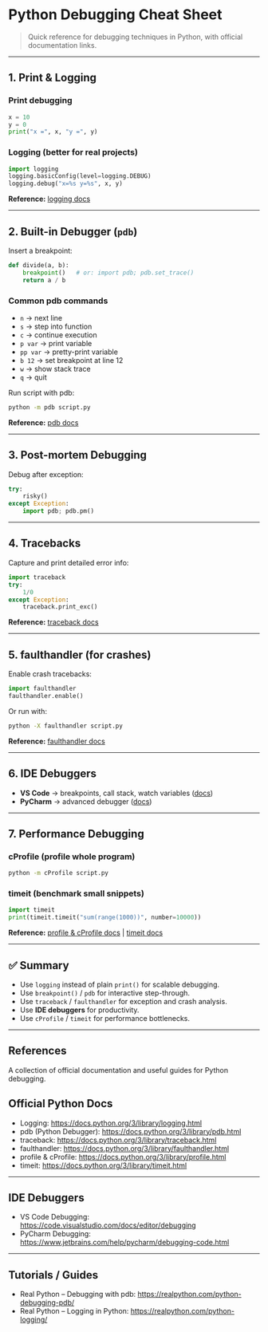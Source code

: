 # Python Debugging Cheat Sheet

> Quick reference for debugging techniques in Python, with official documentation links.

---

## 1. Print & Logging

### Print debugging
```python
x = 10
y = 0
print("x =", x, "y =", y)
```

### Logging (better for real projects)
```python
import logging
logging.basicConfig(level=logging.DEBUG)
logging.debug("x=%s y=%s", x, y)
```

**Reference:** [logging docs](https://docs.python.org/3/library/logging.html)

---

## 2. Built-in Debugger (`pdb`)

Insert a breakpoint:
```python
def divide(a, b):
    breakpoint()   # or: import pdb; pdb.set_trace()
    return a / b
```

### Common pdb commands
- `n` → next line  
- `s` → step into function  
- `c` → continue execution  
- `p var` → print variable  
- `pp var` → pretty-print variable  
- `b 12` → set breakpoint at line 12  
- `w` → show stack trace  
- `q` → quit

Run script with pdb:
```bash
python -m pdb script.py
```

**Reference:** [pdb docs](https://docs.python.org/3/library/pdb.html)

---

## 3. Post-mortem Debugging

Debug after exception:
```python
try:
    risky()
except Exception:
    import pdb; pdb.pm()
```

---

## 4. Tracebacks

Capture and print detailed error info:
```python
import traceback
try:
    1/0
except Exception:
    traceback.print_exc()
```

**Reference:** [traceback docs](https://docs.python.org/3/library/traceback.html)

---

## 5. faulthandler (for crashes)

Enable crash tracebacks:
```python
import faulthandler
faulthandler.enable()
```

Or run with:
```bash
python -X faulthandler script.py
```

**Reference:** [faulthandler docs](https://docs.python.org/3/library/faulthandler.html)

---

## 6. IDE Debuggers

- **VS Code** → breakpoints, call stack, watch variables ([docs](https://code.visualstudio.com/docs/editor/debugging))  
- **PyCharm** → advanced debugger ([docs](https://www.jetbrains.com/help/pycharm/debugging-code.html))

---

## 7. Performance Debugging

### cProfile (profile whole program)
```bash
python -m cProfile script.py
```

### timeit (benchmark small snippets)
```python
import timeit
print(timeit.timeit("sum(range(1000))", number=10000))
```

**Reference:** [profile & cProfile docs](https://docs.python.org/3/library/profile.html) | [timeit docs](https://docs.python.org/3/library/timeit.html)

---

## ✅ Summary

- Use `logging` instead of plain `print()` for scalable debugging.  
- Use `breakpoint()` / `pdb` for interactive step-through.  
- Use `traceback` / `faulthandler` for exception and crash analysis.  
- Use **IDE debuggers** for productivity.  
- Use `cProfile` / `timeit` for performance bottlenecks.

---

## References 

A collection of official documentation and useful guides for Python debugging.

## Official Python Docs
- Logging: https://docs.python.org/3/library/logging.html
- pdb (Python Debugger): https://docs.python.org/3/library/pdb.html
- traceback: https://docs.python.org/3/library/traceback.html
- faulthandler: https://docs.python.org/3/library/faulthandler.html
- profile & cProfile: https://docs.python.org/3/library/profile.html
- timeit: https://docs.python.org/3/library/timeit.html

---

## IDE Debuggers
- VS Code Debugging: https://code.visualstudio.com/docs/editor/debugging
- PyCharm Debugging: https://www.jetbrains.com/help/pycharm/debugging-code.html

---

## Tutorials / Guides
- Real Python – Debugging with pdb: https://realpython.com/python-debugging-pdb/
- Real Python – Logging in Python: https://realpython.com/python-logging/
